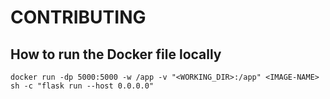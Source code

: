 # CONTRIBUTING

## How to run the Docker file locally

```
docker run -dp 5000:5000 -w /app -v "<WORKING_DIR>:/app" <IMAGE-NAME> sh -c "flask run --host 0.0.0.0"
```
